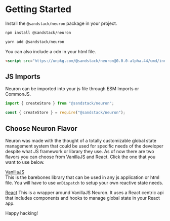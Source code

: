 # Getting Started

Install the `@sandstack/neuron` package in your project.

```bash
npm install @sandstack/neuron

yarn add @sandstack/neuron
```

You can also include a cdn in your html file.

```html
<script src="https://unpkg.com/@sandstack/neuron@0.0.0-alpha.44/umd/index.js"></script>
```

## JS Imports

Neuron can be imported into your js file through ESM Imports or CommonJS.

```javascript
import { createStore } from "@sandstack/neuron";

const { createStore } = require("@sandstack/neuron");
```

## Choose Neuron Flavor

Neuron was made with the thought of a totally customizable global state management system that could be used for specific needs of the developer despite what JS framework or library they use. As of now there are two flavors you can choose from VanillaJS and React. Click the one that you want to use below.

[VanillaJS](vanilla/create-store)  
This is the barebones library that can be used in any js application or html file. You will have to use `onDispatch` to setup your own reactive state needs.

[React](react/about)
This is a wrapper around VanillaJS Neuron. It uses a React centric api that includes components and hooks to manage global state in your React app.

Happy hacking!
